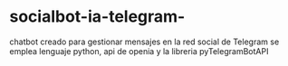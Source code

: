 # socialbot-ia-telegram-
chatbot creado para gestionar mensajes en la red social de Telegram
se emplea lenguaje python, api de openia y la libreria pyTelegramBotAPI
